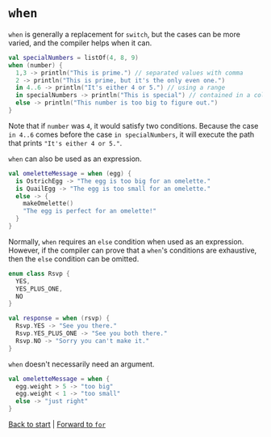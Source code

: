 # `when`
`when` is generally a replacement for `switch`, but the cases can be more varied, and the compiler helps when it can.

```kotlin
val specialNumbers = listOf(4, 8, 9)
when (number) {
  1,3 -> println("This is prime.") // separated values with comma
  2 -> println("This is prime, but it's the only even one.")
  in 4..6 -> println("It's either 4 or 5.") // using a range
  in specialNumbers -> println("This is special") // contained in a collection
  else -> println("This number is too big to figure out.")
}
```
Note that if `number` was `4`, it would satisfy two conditions. Because the case `in 4..6` comes before the case `in specialNumbers`, it will execute the path that prints `"It's either 4 or 5."`.

`when` can also be used as an expression.
```kotlin
val omeletteMessage = when (egg) {
  is OstrichEgg -> "The egg is too big for an omelette."
  is QuailEgg -> "The egg is too small for an omelette."
  else -> {
    makeOmelette()
    "The egg is perfect for an omelette!"
  }
}
```

Normally, `when` requires an `else` condition when used as an expression. However, if the compiler can prove that a `when`'s conditions are exhaustive, then the `else` condition can be omitted.
```kotlin
enum class Rsvp {
  YES, 
  YES_PLUS_ONE, 
  NO
}

val response = when (rsvp) {
  Rsvp.YES -> "See you there."
  Rsvp.YES_PLUS_ONE -> "See you both there."
  Rsvp.NO -> "Sorry you can't make it."
}
```

`when` doesn't necessarily need an argument.
```kotlin
val omeletteMessage = when {
  egg.weight > 5 -> "too big"
  egg.weight < 1 -> "too small"
  else -> "just right"
}
```


[Back to start](/README.md) | [Forward to `for`](/control-operators/for.md)
